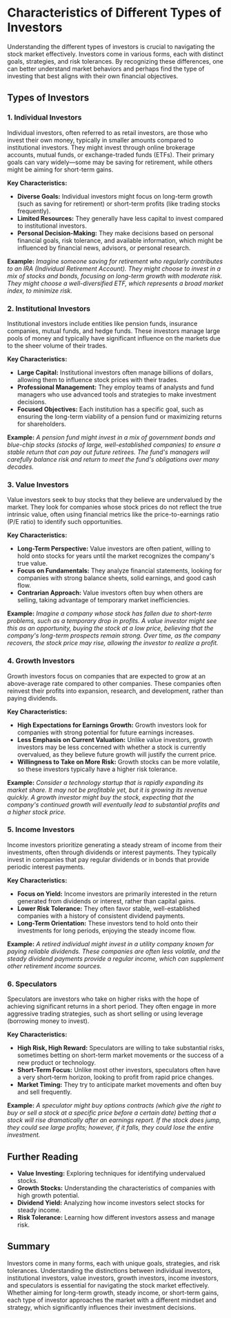 # Characteristics of Different Types of Investors

Understanding the different types of investors is crucial to navigating the stock market effectively. Investors come in various forms, each with distinct goals, strategies, and risk tolerances. By recognizing these differences, one can better understand market behaviors and perhaps find the type of investing that best aligns with their own financial objectives.

## Types of Investors

### 1. **Individual Investors**

Individual investors, often referred to as retail investors, are those who invest their own money, typically in smaller amounts compared to institutional investors. They might invest through online brokerage accounts, mutual funds, or exchange-traded funds (ETFs). Their primary goals can vary widely—some may be saving for retirement, while others might be aiming for short-term gains.

**Key Characteristics:**

- **Diverse Goals:** Individual investors might focus on long-term growth (such as saving for retirement) or short-term profits (like trading stocks frequently).
- **Limited Resources:** They generally have less capital to invest compared to institutional investors.
- **Personal Decision-Making:** They make decisions based on personal financial goals, risk tolerance, and available information, which might be influenced by financial news, advisors, or personal research.

**Example:**
*Imagine someone saving for retirement who regularly contributes to an IRA (Individual Retirement Account). They might choose to invest in a mix of stocks and bonds, focusing on long-term growth with moderate risk. They might choose a well-diversified ETF, which represents a broad market index, to minimize risk.*

### 2. **Institutional Investors**

Institutional investors include entities like pension funds, insurance companies, mutual funds, and hedge funds. These investors manage large pools of money and typically have significant influence on the markets due to the sheer volume of their trades.

**Key Characteristics:**

- **Large Capital:** Institutional investors often manage billions of dollars, allowing them to influence stock prices with their trades.
- **Professional Management:** They employ teams of analysts and fund managers who use advanced tools and strategies to make investment decisions.
- **Focused Objectives:** Each institution has a specific goal, such as ensuring the long-term viability of a pension fund or maximizing returns for shareholders.

**Example:**
*A pension fund might invest in a mix of government bonds and blue-chip stocks (stocks of large, well-established companies) to ensure a stable return that can pay out future retirees. The fund's managers will carefully balance risk and return to meet the fund's obligations over many decades.*

### 3. **Value Investors**

Value investors seek to buy stocks that they believe are undervalued by the market. They look for companies whose stock prices do not reflect the true intrinsic value, often using financial metrics like the price-to-earnings ratio (P/E ratio) to identify such opportunities.

**Key Characteristics:**

- **Long-Term Perspective:** Value investors are often patient, willing to hold onto stocks for years until the market recognizes the company's true value.
- **Focus on Fundamentals:** They analyze financial statements, looking for companies with strong balance sheets, solid earnings, and good cash flow.
- **Contrarian Approach:** Value investors often buy when others are selling, taking advantage of temporary market inefficiencies.

**Example:**
*Imagine a company whose stock has fallen due to short-term problems, such as a temporary drop in profits. A value investor might see this as an opportunity, buying the stock at a low price, believing that the company's long-term prospects remain strong. Over time, as the company recovers, the stock price may rise, allowing the investor to realize a profit.*

### 4. **Growth Investors**

Growth investors focus on companies that are expected to grow at an above-average rate compared to other companies. These companies often reinvest their profits into expansion, research, and development, rather than paying dividends.

**Key Characteristics:**

- **High Expectations for Earnings Growth:** Growth investors look for companies with strong potential for future earnings increases.
- **Less Emphasis on Current Valuation:** Unlike value investors, growth investors may be less concerned with whether a stock is currently overvalued, as they believe future growth will justify the current price.
- **Willingness to Take on More Risk:** Growth stocks can be more volatile, so these investors typically have a higher risk tolerance.

**Example:**
*Consider a technology startup that is rapidly expanding its market share. It may not be profitable yet, but it is growing its revenue quickly. A growth investor might buy the stock, expecting that the company's continued growth will eventually lead to substantial profits and a higher stock price.*

### 5. **Income Investors**

Income investors prioritize generating a steady stream of income from their investments, often through dividends or interest payments. They typically invest in companies that pay regular dividends or in bonds that provide periodic interest payments.

**Key Characteristics:**

- **Focus on Yield:** Income investors are primarily interested in the return generated from dividends or interest, rather than capital gains.
- **Lower Risk Tolerance:** They often favor stable, well-established companies with a history of consistent dividend payments.
- **Long-Term Orientation:** These investors tend to hold onto their investments for long periods, enjoying the steady income flow.

**Example:**
*A retired individual might invest in a utility company known for paying reliable dividends. These companies are often less volatile, and the steady dividend payments provide a regular income, which can supplement other retirement income sources.*

### 6. **Speculators**

Speculators are investors who take on higher risks with the hope of achieving significant returns in a short period. They often engage in more aggressive trading strategies, such as short selling or using leverage (borrowing money to invest).

**Key Characteristics:**

- **High Risk, High Reward:** Speculators are willing to take substantial risks, sometimes betting on short-term market movements or the success of a new product or technology.
- **Short-Term Focus:** Unlike most other investors, speculators often have a very short-term horizon, looking to profit from rapid price changes.
- **Market Timing:** They try to anticipate market movements and often buy and sell frequently.

**Example:**
*A speculator might buy options contracts (which give the right to buy or sell a stock at a specific price before a certain date) betting that a stock will rise dramatically after an earnings report. If the stock does jump, they could see large profits; however, if it falls, they could lose the entire investment.*

## Further Reading

- **Value Investing:** Exploring techniques for identifying undervalued stocks.
- **Growth Stocks:** Understanding the characteristics of companies with high growth potential.
- **Dividend Yield:** Analyzing how income investors select stocks for steady income.
- **Risk Tolerance:** Learning how different investors assess and manage risk.

## Summary

Investors come in many forms, each with unique goals, strategies, and risk tolerances. Understanding the distinctions between individual investors, institutional investors, value investors, growth investors, income investors, and speculators is essential for navigating the stock market effectively. Whether aiming for long-term growth, steady income, or short-term gains, each type of investor approaches the market with a different mindset and strategy, which significantly influences their investment decisions.